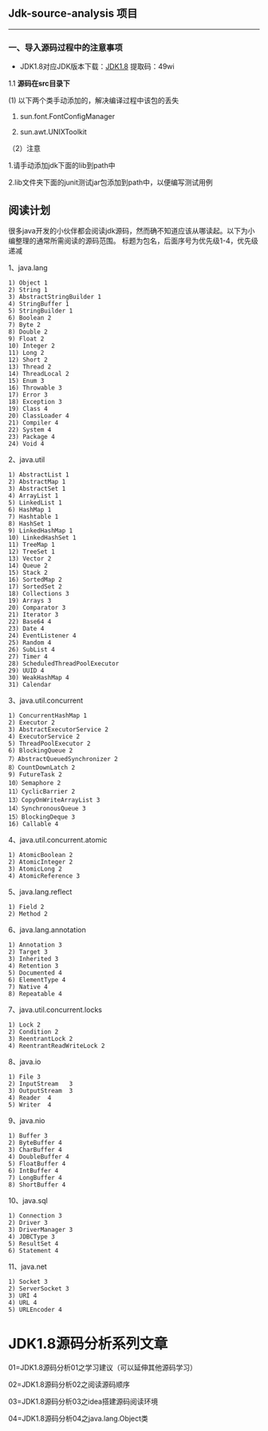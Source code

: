 ## Jdk-source-analysis 项目

---

### 一、导入源码过程中的注意事项

- JDK1.8对应JDK版本下载：[JDK1.8](https://pan.baidu.com/s/1KYYnDt4iHXjvUO_xAy8fKg) 提取码：49wi

1.1 **源码在src目录下**

(1) 以下两个类手动添加的，解决编译过程中该包的丢失

1. sun.font.FontConfigManager 

2. sun.awt.UNIXToolkit 

（2）注意

   1.请手动添加jdk下面的lib到path中

   2.lib文件夹下面的junit测试jar包添加到path中，以便编写测试用例

## 阅读计划

很多java开发的小伙伴都会阅读jdk源码，然而确不知道应该从哪读起。以下为小编整理的通常所需阅读的源码范围。
标题为包名，后面序号为优先级1-4，优先级递减

1、java.lang

```
1) Object 1
2) String 1
3) AbstractStringBuilder 1
4) StringBuffer 1
5) StringBuilder 1
6) Boolean 2
7) Byte 2
8) Double 2
9) Float 2
10) Integer 2
11) Long 2
12) Short 2
13) Thread 2
14) ThreadLocal 2
15) Enum 3
16) Throwable 3
17) Error 3
18) Exception 3
19) Class 4
20) ClassLoader 4
21) Compiler 4
22) System 4
23) Package 4
24) Void 4
```
2、java.util

```
1) AbstractList 1
2) AbstractMap 1
3) AbstractSet 1
4) ArrayList 1
5) LinkedList 1
6) HashMap 1
7) Hashtable 1
8) HashSet 1
9) LinkedHashMap 1
10) LinkedHashSet 1
11) TreeMap 1
12) TreeSet 1
13) Vector 2
14) Queue 2
15) Stack 2
16) SortedMap 2
17) SortedSet 2
18) Collections 3
19) Arrays 3
20) Comparator 3
21) Iterator 3
22) Base64 4
23) Date 4
24) EventListener 4
25) Random 4
26) SubList 4
27) Timer 4
28) ScheduledThreadPoolExecutor
29) UUID 4
30) WeakHashMap 4
31) Calendar
```

3、java.util.concurrent

```
1) ConcurrentHashMap 1
2) Executor 2
3) AbstractExecutorService 2
4) ExecutorService 2
5) ThreadPoolExecutor 2
6) BlockingQueue 2
7）AbstractQueuedSynchronizer 2
8）CountDownLatch 2
9) FutureTask 2
10）Semaphore 2
11）CyclicBarrier 2
13）CopyOnWriteArrayList 3
14）SynchronousQueue 3
15）BlockingDeque 3
16) Callable 4
```

4、java.util.concurrent.atomic

```
1) AtomicBoolean 2
2) AtomicInteger 2
3) AtomicLong 2
4) AtomicReference 3
```

5、java.lang.reflect

```
1) Field 2
2) Method 2
```

6、java.lang.annotation
```
1) Annotation 3
2) Target 3
3) Inherited 3
4) Retention 3
5) Documented 4
6) ElementType 4
7) Native 4
8) Repeatable 4
```

7、java.util.concurrent.locks
```
1) Lock 2
2) Condition 2
3) ReentrantLock 2
4) ReentrantReadWriteLock 2
```

8、java.io
```
1) File 3
2) InputStream   3
3) OutputStream  3
4) Reader  4
5) Writer  4
```

9、java.nio
```
1) Buffer 3
2) ByteBuffer 4
3) CharBuffer 4
4) DoubleBuffer 4
5) FloatBuffer 4
6) IntBuffer 4
7) LongBuffer 4
8) ShortBuffer 4
```

10、java.sql
```
1) Connection 3
2) Driver 3
3) DriverManager 3
4) JDBCType 3
5) ResultSet 4
6) Statement 4
```

11、java.net
```
1) Socket 3
2) ServerSocket 3
3) URI 4
4) URL 4
5) URLEncoder 4
```

# JDK1.8源码分析系列文章
01=JDK1.8源码分析01之学习建议（可以延伸其他源码学习）

02=JDK1.8源码分析02之阅读源码顺序

03=JDK1.8源码分析03之idea搭建源码阅读环境

04=JDK1.8源码分析04之java.lang.Object类

